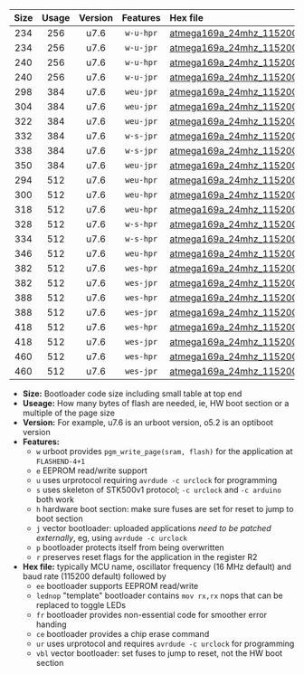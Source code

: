 |Size|Usage|Version|Features|Hex file|
|:-:|:-:|:-:|:-:|:--|
|234|256|u7.6|`w-u-hpr`|[atmega169a_24mhz_115200bps_ur.hex](https://raw.githubusercontent.com/stefanrueger/urboot/main/atmega169a_24mhz_115200bps_ur.hex)|
|234|256|u7.6|`w-u-jpr`|[atmega169a_24mhz_115200bps_ur_vbl.hex](https://raw.githubusercontent.com/stefanrueger/urboot/main/atmega169a_24mhz_115200bps_ur_vbl.hex)|
|240|256|u7.6|`w-u-hpr`|[atmega169a_24mhz_115200bps_lednop_ur.hex](https://raw.githubusercontent.com/stefanrueger/urboot/main/atmega169a_24mhz_115200bps_lednop_ur.hex)|
|240|256|u7.6|`w-u-jpr`|[atmega169a_24mhz_115200bps_lednop_ur_vbl.hex](https://raw.githubusercontent.com/stefanrueger/urboot/main/atmega169a_24mhz_115200bps_lednop_ur_vbl.hex)|
|298|384|u7.6|`weu-jpr`|[atmega169a_24mhz_115200bps_ee_ur_vbl.hex](https://raw.githubusercontent.com/stefanrueger/urboot/main/atmega169a_24mhz_115200bps_ee_ur_vbl.hex)|
|304|384|u7.6|`weu-jpr`|[atmega169a_24mhz_115200bps_ee_lednop_ur_vbl.hex](https://raw.githubusercontent.com/stefanrueger/urboot/main/atmega169a_24mhz_115200bps_ee_lednop_ur_vbl.hex)|
|322|384|u7.6|`weu-jpr`|[atmega169a_24mhz_115200bps_ee_lednop_fr_ur_vbl.hex](https://raw.githubusercontent.com/stefanrueger/urboot/main/atmega169a_24mhz_115200bps_ee_lednop_fr_ur_vbl.hex)|
|332|384|u7.6|`w-s-jpr`|[atmega169a_24mhz_115200bps_vbl.hex](https://raw.githubusercontent.com/stefanrueger/urboot/main/atmega169a_24mhz_115200bps_vbl.hex)|
|338|384|u7.6|`w-s-jpr`|[atmega169a_24mhz_115200bps_lednop_vbl.hex](https://raw.githubusercontent.com/stefanrueger/urboot/main/atmega169a_24mhz_115200bps_lednop_vbl.hex)|
|350|384|u7.6|`weu-jpr`|[atmega169a_24mhz_115200bps_ee_lednop_fr_ce_ur_vbl.hex](https://raw.githubusercontent.com/stefanrueger/urboot/main/atmega169a_24mhz_115200bps_ee_lednop_fr_ce_ur_vbl.hex)|
|294|512|u7.6|`weu-hpr`|[atmega169a_24mhz_115200bps_ee_ur.hex](https://raw.githubusercontent.com/stefanrueger/urboot/main/atmega169a_24mhz_115200bps_ee_ur.hex)|
|300|512|u7.6|`weu-hpr`|[atmega169a_24mhz_115200bps_ee_lednop_ur.hex](https://raw.githubusercontent.com/stefanrueger/urboot/main/atmega169a_24mhz_115200bps_ee_lednop_ur.hex)|
|318|512|u7.6|`weu-hpr`|[atmega169a_24mhz_115200bps_ee_lednop_fr_ur.hex](https://raw.githubusercontent.com/stefanrueger/urboot/main/atmega169a_24mhz_115200bps_ee_lednop_fr_ur.hex)|
|328|512|u7.6|`w-s-hpr`|[atmega169a_24mhz_115200bps.hex](https://raw.githubusercontent.com/stefanrueger/urboot/main/atmega169a_24mhz_115200bps.hex)|
|334|512|u7.6|`w-s-hpr`|[atmega169a_24mhz_115200bps_lednop.hex](https://raw.githubusercontent.com/stefanrueger/urboot/main/atmega169a_24mhz_115200bps_lednop.hex)|
|346|512|u7.6|`weu-hpr`|[atmega169a_24mhz_115200bps_ee_lednop_fr_ce_ur.hex](https://raw.githubusercontent.com/stefanrueger/urboot/main/atmega169a_24mhz_115200bps_ee_lednop_fr_ce_ur.hex)|
|382|512|u7.6|`wes-hpr`|[atmega169a_24mhz_115200bps_ee.hex](https://raw.githubusercontent.com/stefanrueger/urboot/main/atmega169a_24mhz_115200bps_ee.hex)|
|382|512|u7.6|`wes-jpr`|[atmega169a_24mhz_115200bps_ee_vbl.hex](https://raw.githubusercontent.com/stefanrueger/urboot/main/atmega169a_24mhz_115200bps_ee_vbl.hex)|
|388|512|u7.6|`wes-hpr`|[atmega169a_24mhz_115200bps_ee_lednop.hex](https://raw.githubusercontent.com/stefanrueger/urboot/main/atmega169a_24mhz_115200bps_ee_lednop.hex)|
|388|512|u7.6|`wes-jpr`|[atmega169a_24mhz_115200bps_ee_lednop_vbl.hex](https://raw.githubusercontent.com/stefanrueger/urboot/main/atmega169a_24mhz_115200bps_ee_lednop_vbl.hex)|
|418|512|u7.6|`wes-hpr`|[atmega169a_24mhz_115200bps_ee_lednop_fr.hex](https://raw.githubusercontent.com/stefanrueger/urboot/main/atmega169a_24mhz_115200bps_ee_lednop_fr.hex)|
|418|512|u7.6|`wes-jpr`|[atmega169a_24mhz_115200bps_ee_lednop_fr_vbl.hex](https://raw.githubusercontent.com/stefanrueger/urboot/main/atmega169a_24mhz_115200bps_ee_lednop_fr_vbl.hex)|
|460|512|u7.6|`wes-hpr`|[atmega169a_24mhz_115200bps_ee_lednop_fr_ce.hex](https://raw.githubusercontent.com/stefanrueger/urboot/main/atmega169a_24mhz_115200bps_ee_lednop_fr_ce.hex)|
|460|512|u7.6|`wes-jpr`|[atmega169a_24mhz_115200bps_ee_lednop_fr_ce_vbl.hex](https://raw.githubusercontent.com/stefanrueger/urboot/main/atmega169a_24mhz_115200bps_ee_lednop_fr_ce_vbl.hex)|

- **Size:** Bootloader code size including small table at top end
- **Useage:** How many bytes of flash are needed, ie, HW boot section or a multiple of the page size
- **Version:** For example, u7.6 is an urboot version, o5.2 is an optiboot version
- **Features:**
  + `w` urboot provides `pgm_write_page(sram, flash)` for the application at `FLASHEND-4+1`
  + `e` EEPROM read/write support
  + `u` uses urprotocol requiring `avrdude -c urclock` for programming
  + `s` uses skeleton of STK500v1 protocol; `-c urclock` and `-c arduino` both work
  + `h` hardware boot section: make sure fuses are set for reset to jump to boot section
  + `j` vector bootloader: uploaded applications *need to be patched externally*, eg, using `avrdude -c urclock`
  + `p` bootloader protects itself from being overwritten
  + `r` preserves reset flags for the application in the register R2
- **Hex file:** typically MCU name, oscillator frequency (16 MHz default) and baud rate (115200 default) followed by
  + `ee` bootloader supports EEPROM read/write
  + `lednop` "template" bootloader contains `mov rx,rx` nops that can be replaced to toggle LEDs
  + `fr` bootloader provides non-essential code for smoother error handing
  + `ce` bootloader provides a chip erase command
  + `ur` uses urprotocol and requires `avrdude -c urclock` for programming
  + `vbl` vector bootloader: set fuses to jump to reset, not the HW boot section
